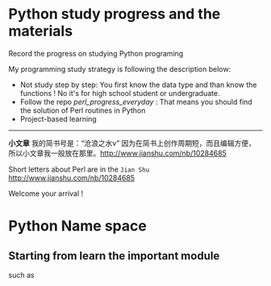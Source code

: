 # Python study progress and the materials

Record the progress on studying Python programing

My programming study strategy is following the description below:

* Not study step by step: You first know the data type and than know the functions ! No it's for high school student or undergraduate.  
* Follow the repo *perl_progress_everyday* : That means you should find the solution of Perl routines in Python
* Project-based learning

- - -

**小文章** 我的简书号是：“沧浪之水v” 因为在简书上创作周期短，而且编辑方便，所以小文章我一般放在那里。http://www.jianshu.com/nb/10284685

Short letters about Perl are in the `Jian Shu` http://www.jianshu.com/nb/10284685 

Welcome your arrival !


# Python Name space

## Starting from learn the important module 

such as 
